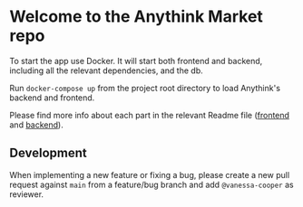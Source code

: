 # Welcome to the Anythink Market repo

To start the app use Docker. It will start both frontend and backend, including all the relevant dependencies, and the db.

Run `docker-compose up` from the project root directory to load Anythink's backend and frontend.

Please find more info about each part in the relevant Readme file ([frontend](frontend/readme.md) and [backend](backend/README.md)).

## Development

When implementing a new feature or fixing a bug, please create a new pull request against `main` from a feature/bug branch and add `@vanessa-cooper` as reviewer.
